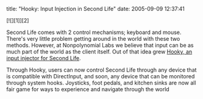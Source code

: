 title: "Hooky: Input Injection in Second Life"
date: 2005-09-09 12:37:41 

<div class='PostIcon' markdown='1'>[![][1]][2]</div>

Second Life comes with 2 control mechanisms; keyboard and mouse. There's very little problem getting around in the world with these two methods. However, at Nonpolynomial Labs we believe that input can be as much part of the world as the client itself. Out of that idea grew [Hooky, an input injector for Second Life][2].

Through Hooky, users can now control Second Life through any device that is compatible with DirectInput, and soon, any device that can be monitored through system hooks. Joysticks, foot pedals, and kitchen sinks are now all fair game for ways to experience and navigate through the world 

   [1]: /images/2005-09-09-hooky-input-injection-in-second-life/hooky.jpg
   [2]: /content/2005/09/hooky_input_inj.php

